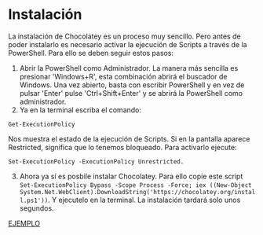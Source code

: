 # Instalación
La instalación de Chocolatey es un proceso muy sencillo. Pero antes de poder instalarlo es necesario activar la ejecución de Scripts a través de la PowerShell.
Para ello se deben seguir estos pasos:
1. Abrir la PowerShell como Administrador. La manera más sencilla es presionar 'Windows+R', esta combinación abrirá el buscador de Windows. Una vez abierto, basta con escribir PowerShell y en vez de pulsar 'Enter' pulse 'Ctrl+Shift+Enter' y se abrirá la PowerShell como administrador.
2. Ya en la terminal escriba el comando:
```
Get-ExecutionPolicy
```
Nos muestra el estado de la ejecución de Scripts. Si en la pantalla aparece Restricted, significa que lo tenemos bloqueado. Para activarlo ejecute:
```
Set-ExecutionPolicy -ExecutionPolicy Unrestricted.
```
3. Ahora ya sí es posbile instalar Chocolatey. Para ello copie este script ```Set-ExecutionPolicy Bypass -Scope Process -Force;
iex ((New-Object System.Net.WebClient).DownloadString('https://chocolatey.org/install.ps1'))```. Y ejecutelo en la terminal. La instalación tardará solo unos segundos.

[EJEMPLO](https://github.com/rubenamadoc/chocolatey/blob/main/IMG/Captura%20de%20pantalla%202022-05-20%20192825.png)
